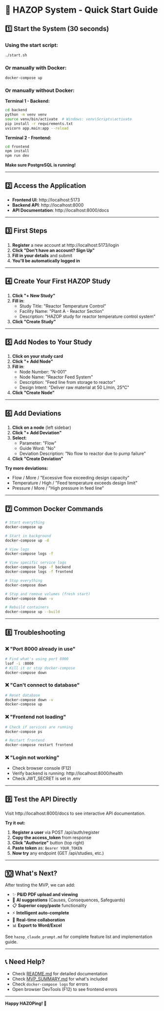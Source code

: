 # 🚀 HAZOP System - Quick Start Guide

## 1️⃣ Start the System (30 seconds)

### Using the start script:
```bash
./start.sh
```

### Or manually with Docker:
```bash
docker-compose up
```

### Or manually without Docker:
**Terminal 1 - Backend:**
```bash
cd backend
python -m venv venv
source venv/bin/activate  # Windows: venv\Scripts\activate
pip install -r requirements.txt
uvicorn app.main:app --reload
```

**Terminal 2 - Frontend:**
```bash
cd frontend
npm install
npm run dev
```

**Make sure PostgreSQL is running!**

---

## 2️⃣ Access the Application

- **Frontend UI**: http://localhost:5173
- **Backend API**: http://localhost:8000
- **API Documentation**: http://localhost:8000/docs

---

## 3️⃣ First Steps

1. **Register** a new account at http://localhost:5173/login
2. **Click "Don't have an account? Sign Up"**
3. **Fill in your details** and submit
4. **You'll be automatically logged in**

---

## 4️⃣ Create Your First HAZOP Study

1. **Click "+ New Study"**
2. **Fill in**:
   - Study Title: "Reactor Temperature Control"
   - Facility Name: "Plant A - Reactor Section"
   - Description: "HAZOP study for reactor temperature control system"
3. **Click "Create Study"**

---

## 5️⃣ Add Nodes to Your Study

1. **Click on your study card**
2. **Click "+ Add Node"**
3. **Fill in**:
   - Node Number: "N-001"
   - Node Name: "Reactor Feed System"
   - Description: "Feed line from storage to reactor"
   - Design Intent: "Deliver raw material at 50 L/min, 25°C"
4. **Click "Create Node"**

---

## 6️⃣ Add Deviations

1. **Click on a node** (left sidebar)
2. **Click "+ Add Deviation"**
3. **Select**:
   - Parameter: "Flow"
   - Guide Word: "No"
   - Deviation Description: "No flow to reactor due to pump failure"
4. **Click "Create Deviation"**

**Try more deviations:**
- Flow / More / "Excessive flow exceeding design capacity"
- Temperature / High / "Feed temperature exceeds design limit"
- Pressure / More / "High pressure in feed line"

---

## 7️⃣ Common Docker Commands

```bash
# Start everything
docker-compose up

# Start in background
docker-compose up -d

# View logs
docker-compose logs -f

# View specific service logs
docker-compose logs -f backend
docker-compose logs -f frontend

# Stop everything
docker-compose down

# Stop and remove volumes (fresh start)
docker-compose down -v

# Rebuild containers
docker-compose up --build
```

---

## 8️⃣ Troubleshooting

### ❌ "Port 8000 already in use"
```bash
# Find what's using port 8000
lsof -i :8000
# Kill it or stop docker-compose
docker-compose down
```

### ❌ "Can't connect to database"
```bash
# Reset database
docker-compose down -v
docker-compose up
```

### ❌ "Frontend not loading"
```bash
# Check if services are running
docker-compose ps

# Restart frontend
docker-compose restart frontend
```

### ❌ "Login not working"
- Check browser console (F12)
- Verify backend is running: http://localhost:8000/health
- Check JWT_SECRET is set in .env

---

## 9️⃣ Test the API Directly

Visit http://localhost:8000/docs to see interactive API documentation.

**Try it out:**
1. **Register a user** via POST /api/auth/register
2. **Copy the access_token** from response
3. **Click "Authorize"** button (top right)
4. **Paste token** as: `Bearer YOUR_TOKEN`
5. **Now try** any endpoint (GET /api/studies, etc.)

---

## 🔟 What's Next?

After testing the MVP, we can add:

- ✨ **P&ID PDF upload and viewing**
- 🤖 **AI suggestions** (Causes, Consequences, Safeguards)
- 📋 **Superior copy/paste** functionality
- ⚡ **Intelligent auto-complete**
- 👥 **Real-time collaboration**
- 📊 **Export to Word/Excel**

See `hazop_claude_prompt.md` for complete feature list and implementation guide.

---

## 📞 Need Help?

- Check [README.md](./README.md) for detailed documentation
- Check [MVP_SUMMARY.md](./MVP_SUMMARY.md) for what's included
- Check `docker-compose logs` for errors
- Open browser DevTools (F12) to see frontend errors

---

**Happy HAZOPing! 🎉**
